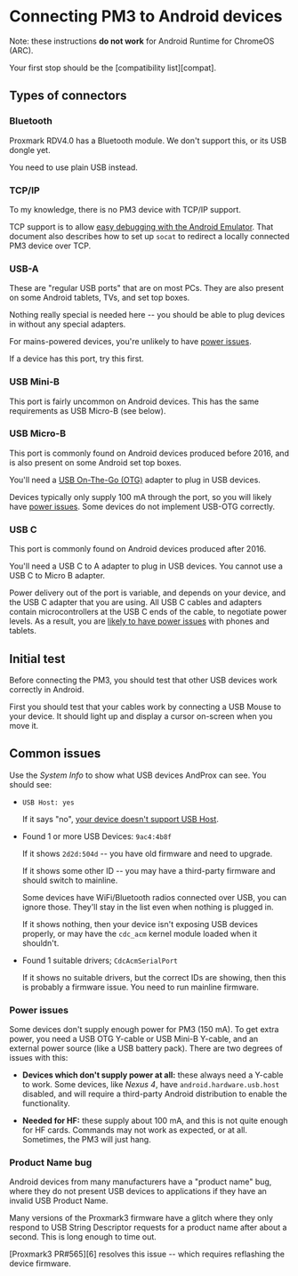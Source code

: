 # Connecting PM3 to Android devices

Note: these instructions **do not work** for Android Runtime for ChromeOS (ARC).

Your first stop should be the [compatibility list][compat].

## Types of connectors

### Bluetooth

Proxmark RDV4.0 has a Bluetooth module.  We don't support this, or its USB dongle yet.

You need to use plain USB instead.

### TCP/IP

To my knowledge, there is no PM3 device with TCP/IP support.

TCP support is to allow [easy debugging with the Android Emulator](./debugging/android-emulator.md).
That document also describes how to set up `socat` to redirect a locally connected PM3 device over
TCP.

### USB-A

These are "regular USB ports" that are on most PCs. They are also present on some Android tablets,
TVs, and set top boxes.

Nothing really special is needed here -- you should be able to plug devices in without any special
adapters.

For mains-powered devices, you're unlikely to have [power issues](#power-issues).

If a device has this port, try this first.

### USB Mini-B

This port is fairly uncommon on Android devices.  This has the same requirements as USB Micro-B (see
below).

### USB Micro-B

This port is commonly found on Android devices produced before 2016, and is also present on some
Android set top boxes.

You'll need a [USB On-The-Go (OTG)][usb-otg] adapter to plug in USB devices.

Devices typically only supply 100 mA through the port, so you will likely have [power
issues](#power-issues).  Some devices do not implement USB-OTG correctly.

[usb-otg]: https://en.wikipedia.org/wiki/USB_On-The-Go

### USB C

This port is commonly found on Android devices produced after 2016.

You'll need a USB C to A adapter to plug in USB devices.  You cannot use a USB C to Micro B adapter.

Power delivery out of the port is variable, and depends on your device, and the USB C adapter that
you are using.  All USB C cables and adapters contain microcontrollers at the USB C ends of the
cable, to negotiate power levels.  As a result, you are [likely to have power issues](#power-issues)
with phones and tablets.

## Initial test

Before connecting the PM3, you should test that other USB devices work correctly in Android.

First you should test that your cables work by connecting a USB Mouse to your device.  It should
light up and display a cursor on-screen when you move it.

## Common issues

Use the _System Info_ to show what USB devices AndProx can see.  You should see:

* `USB Host: yes`

  If it says "no", [your device doesn't support USB
  Host](./compatibility.md#known-incompatible-devices).

* Found 1 or more USB Devices: `9ac4:4b8f`

  If it shows `2d2d:504d` -- you have old firmware and need to upgrade.

  If it shows some other ID -- you may have a third-party firmware and should switch to mainline.

  Some devices have WiFi/Bluetooth radios connected over USB, you can ignore those. They'll stay in
  the list even when nothing is plugged in.

  If it shows nothing, then your device isn't exposing USB devices properly, or may have the
  `cdc_acm` kernel module loaded when it shouldn't.

* Found 1 suitable drivers; `CdcAcmSerialPort`

  If it shows no suitable drivers, but the correct IDs are showing, then this is probably a
  firmware issue. You need to run mainline firmware.

### Power issues

Some devices don't supply enough power for PM3 (150 mA). To get extra power, you need a USB OTG
Y-cable or USB Mini-B Y-cable, and an external power source (like a USB battery pack).  There are
two degrees of issues with this:

* **Devices which don't supply power at all:** these always need a Y-cable to work. Some devices,
  like _Nexus 4_, have `android.hardware.usb.host` disabled, and will require a third-party Android
  distribution to enable the functionality.

* **Needed for HF:** these supply about 100 mA, and this is not quite enough for HF cards. Commands
  may not work as expected, or at all.  Sometimes, the PM3 will just hang.

### Product Name bug

Android devices from many manufacturers have a "product name" bug, where they do not present USB
devices to applications if they have an invalid USB Product Name.

Many versions of the Proxmark3 firmware have a glitch where they only respond to USB String
Descriptor requests for a product name after about a second.  This is long enough to time out.

[Proxmark3 PR#565][6] resolves this issue -- which requires reflashing the device firmware.
